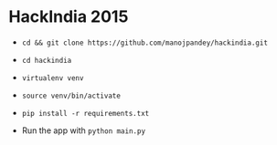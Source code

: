 # HackIndia 2015

- `cd && git clone https://github.com/manojpandey/hackindia.git`

- `cd hackindia`

- `virtualenv venv`

- `source venv/bin/activate`

- `pip install -r requirements.txt`

- Run the app with `python main.py`
